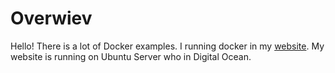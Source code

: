 # Overwiev
 Hello! There is a lot of Docker examples. I running docker in my [website](http://ruchan.me).
 My website is running on Ubuntu Server who in Digital Ocean.
